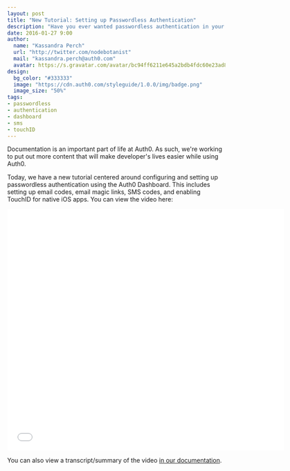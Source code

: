 ```yaml
---
layout: post
title: "New Tutorial: Setting up Passwordless Authentication"
description: "Have you ever wanted passwordless authentication in your Auth0 app? This post and screencast show you how to set those up in the Auth0 Dashboard."
date: 2016-01-27 9:00
author: 
  name: "Kassandra Perch"
  url: "http://twitter.com/nodebotanist"
  mail: "kassandra.perch@auth0.com"
  avatar: https://s.gravatar.com/avatar/bc94ff6211e645a2bdb4fdc60e23ad85.jpg?s=200
design: 
  bg_color: "#333333"
  image: "https://cdn.auth0.com/styleguide/1.0.0/img/badge.png"
  image_size: "50%"
tags: 
- passwordless
- authentication
- dashboard
- sms
- touchID
---
```


Documentation is an important part of life at Auth0. As such, we're working to put out more content that will make developer's lives easier while using Auth0.

Today, we have a new tutorial centered around configuring and setting up passwordless authentication using the Auth0 Dashboard. This includes setting up email codes, email magic links, SMS codes, and enabling TouchID for native iOS apps. You can view the video here:

<iframe src="//fast.wistia.net/embed/iframe/16n16z2ac9" allowtransparency="true" frameborder="0" scrolling="no" class="wistia_embed" name="wistia_embed" allowfullscreen mozallowfullscreen webkitallowfullscreen oallowfullscreen msallowfullscreen width="640" height="558"></iframe>
<script src="//fast.wistia.net/assets/external/E-v1.js" async></script>

You can also view a transcript/summary of the video [in our documentation](https://auth0.com/video-tutorials/passwordless-authentication/passwordless-authentication).